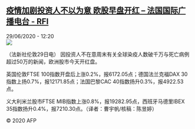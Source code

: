 <!--1593431769000-->
[疫情加剧投资人不以为意   欧股早盘开红 – 法国国际广播电台 - RFI](http://www.rfi.fr//cn/contenu/20200629-%E7%96%AB%E6%83%85%E5%8A%A0%E5%89%A7%E6%8A%95%E8%B5%84%E4%BA%BA%E4%B8%8D%E4%BB%A5%E4%B8%BA%E6%84%8F-%E6%AC%A7%E8%82%A1%E6%97%A9%E7%9B%98%E5%BC%80%E7%BA%A2)
------

<div>29/06/2020 - 12:20</div><img src="https://s.rfi.fr/media/display/66732786-b9fa-11ea-918f-005056bf87d6/w:310/p:16x9/eco0002b.200629182004.jpg"><div class="t-content__body u-clearfix"><div class="m-interstitial"></div><p>（法新社伦敦29日电）    因投资人不在意周末有关全球染疫人数破千万与死亡病例超过50万的新闻，欧洲股市今天开红盘。</p><p>    英国伦敦FTSE 100指数开盘后上涨0.2%，报6172.05点；德国法兰克福DAX 30指数上扬0.7%，报12171.85点；法国巴黎CAC 40指数扬升0.3%，报4922.53点。</p><p>    义大利米兰股市FTSE MIB指数上涨0.8%，报19282.95点，西班牙马德里IBEX 35指数扬升0.4%，报7210.30点。（译者：曹宇帆/核稿：陈昱婷）</p><p class="t-copyright">© 2020 AFP</p>        </div>
